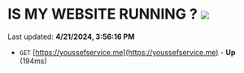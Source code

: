 # IS MY WEBSITE RUNNING ? [![](https://img.shields.io/static/v1?label=Sponsor&message=%E2%9D%A4&logo=GitHub&color=%23fe8e86)](https://github.com/sponsors/<username>)

Last updated: **4/21/2024, 3:56:16 PM**

- `GET` [https://youssefservice.me](https://youssefservice.me) - **Up** (194ms)
